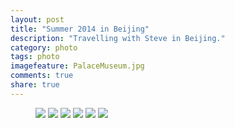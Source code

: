 ```yaml
---
layout: post
title: "Summer 2014 in Beijing"
description: "Travelling with Steve in Beijing."
category: photo
tags: photo
imagefeature: PalaceMuseum.jpg
comments: true
share: true
---
```



<figure class="half">
	<a href="{{ site.url }}/images/gallery1/Beijing/DSC0271.jpg"><img src="{{ site.url }}/images/gallery1/Beijing/DSC0271.jpg"></a>
	<a href="{{ site.url }}/images/gallery1/Beijing/DSC0323.jpg"><img src="{{ site.url }}/images/gallery1/Beijing/DSC0323.jpg"></a>
	<a href="{{ site.url }}/images/gallery1/Beijing/DSC0247.jpg"><img src="{{ site.url }}/images/gallery1/Beijing/DSC0247.jpg"></a>
	<a href="{{ site.url }}/images/gallery1/Beijing/DSC0330.jpg"><img src="{{ site.url }}/images/gallery1/Beijing/DSC0330.jpg"></a>
	<a href="{{ site.url }}/images/gallery1/Beijing/DSC0334.jpg"><img src="{{ site.url }}/images/gallery1/Beijing/DSC0334.jpg"></a>
	<a href="{{ site.url }}/images/gallery1/Beijing/DSC0225.jpg"><img src="{{ site.url }}/images/gallery1/Beijing/DSC0225.jpg"></a>
</figure>